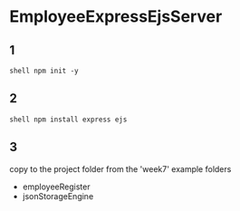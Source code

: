 # EmployeeExpressEjsServer

## 1

`shell
npm init -y
`

## 2

`shell
npm install express ejs
`

## 3

copy to the project folder from the 'week7' example folders

- employeeRegister
- jsonStorageEngine
